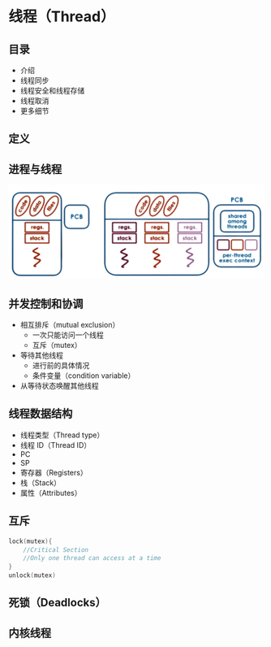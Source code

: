 # 线程（Thread）

## 目录

* 介绍
* 线程同步
* 线程安全和线程存储
* 线程取消
* 更多细节

## 定义



## 进程与线程

![进程与线程](.images/process-vs-thread.png)

## 并发控制和协调

* 相互排斥（mutual exclusion）
  * 一次只能访问一个线程
  * 互斥（mutex）
* 等待其他线程
  * 进行前的具体情况
  * 条件变量（condition variable）
* 从等待状态唤醒其他线程

## 线程数据结构

* 线程类型（Thread type）
* 线程 ID（Thread ID）
* PC
* SP
* 寄存器（Registers）
* 栈（Stack）
* 属性（Attributes）

## 互斥

```c
lock(mutex){
    //Critical Section
    //Only one thread can access at a time
}
unlock(mutex)
```

## 死锁（Deadlocks）

## 内核线程
